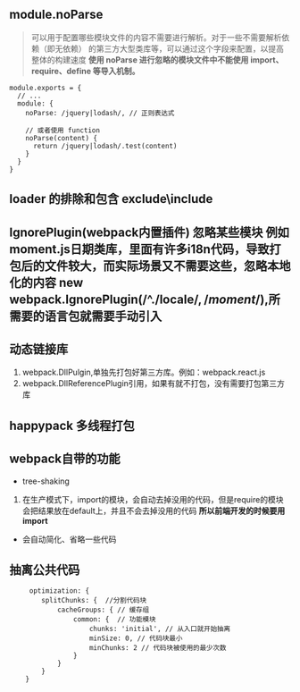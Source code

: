 ## module.noParse
> 可以用于配置哪些模块文件的内容不需要进行解析。对于一些不需要解析依赖（即无依赖） 的第三方大型类库等，可以通过这个字段来配置，以提高整体的构建速度 
**使用 noParse 进行忽略的模块文件中不能使用 import、require、define 等导入机制。**
```
module.exports = {
  // ...
  module: {
    noParse: /jquery|lodash/, // 正则表达式

    // 或者使用 function
    noParse(content) {
      return /jquery|lodash/.test(content)
    }
  }
}

```
## loader 的排除和包含 exclude\include

## IgnorePlugin(webpack内置插件) 忽略某些模块 例如moment.js日期类库，里面有许多i18n代码，导致打包后的文件较大，而实际场景又不需要这些，忽略本地化的内容 new webpack.IgnorePlugin(/^\.\/locale$/, /moment$/),所需要的语言包就需要手动引入

## 动态链接库
1. webpack.DllPulgin,单独先打包好第三方库。例如：webpack.react.js
2. webpack.DllReferencePlugin引用，如果有就不打包，没有需要打包第三方库

## happypack 多线程打包

## webpack自带的功能 
* tree-shaking
 1. 在生产模式下，import的模块，会自动去掉没用的代码，但是require的模块会把结果放在default上，并且不会去掉没用的代码
   **所以前端开发的时候要用import**
* 会自动简化、省略一些代码

## 抽离公共代码
```
     optimization: {
        splitChunks: {  //分割代码块
            cacheGroups: { // 缓存组
                common: {  // 功能模块
                    chunks: 'initial', // 从入口就开始抽离
                    minSize: 0, // 代码块最小
                    minChunks: 2 // 代码块被使用的最少次数
                }
            }
        }
    }
```
